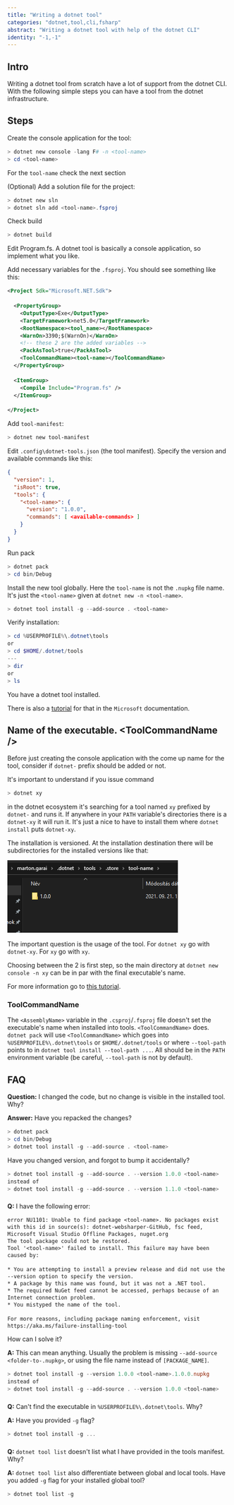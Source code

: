 ```yaml
---
title: "Writing a dotnet tool"
categories: "dotnet,tool,cli,fsharp"
abstract: "Writing a dotnet tool with help of the dotnet CLI"
identity: "-1,-1"
---
```


## Intro

Writing a dotnet tool from scratch have a lot of support from the dotnet CLI. With the following simple steps you can have a tool from the dotnet infrastructure.

## Steps

Create the console application for the tool:
```ps1
> dotnet new console -lang F# -n <tool-name>
> cd <tool-name>
```

For the `tool-name` check the next section

(Optional) Add a solution file for the project:
```ps1
> dotnet new sln
> dotnet sln add <tool-name>.fsproj
```

Check build
```ps1
> dotnet build
```

Edit Program.fs. A dotnet tool is basically a console application, so implement what you like.

Add necessary variables for the `.fsproj`. You should see something like this:
```xml
<Project Sdk="Microsoft.NET.Sdk">

  <PropertyGroup>
    <OutputType>Exe</OutputType>
    <TargetFramework>net5.0</TargetFramework>
    <RootNamespace><tool_name></RootNamespace>
    <WarnOn>3390;$(WarnOn)</WarnOn>
    <!-- these 2 are the added variables -->
    <PackAsTool>true</PackAsTool>
    <ToolCommandName><tool-name></ToolCommandName>
  </PropertyGroup>

  <ItemGroup>
    <Compile Include="Program.fs" />
  </ItemGroup>

</Project>
```

Add `tool-manifest`:
```ps1
> dotnet new tool-manifest
```

Edit `.config\dotnet-tools.json` (the tool manifest). Specify the version and available commands like this:
```json
{
  "version": 1,
  "isRoot": true,
  "tools": {
    "<tool-name>": {
      "version": "1.0.0",
      "commands": [ <available-commands> ]
    }
  }
}
```

Run pack
```ps1
> dotnet pack
> cd bin/Debug
```

Install the new tool globally. Here the `tool-name` is not the `.nupkg` file name. It's just the `<tool-name>` given at `dotnet new -n <tool-name>`.
```ps1
> dotnet tool install -g --add-source . <tool-name>
```

Verify installation:
```ps1
> cd %USERPROFILE%\.dotnet\tools
or
> cd $HOME/.dotnet/tools
---
> dir
or 
> ls
```

You have a dotnet tool installed.

There is also a [tutorial][tutorial] for that in the `Microsoft` documentation.

## Name of the executable. \<ToolCommandName /\>

Before just creating the console application with the come up name for the tool, consider if `dotnet-` prefix should be added or not.

It's important to understand if you issue command
```ps1
> dotnet xy
```
in the dotnet ecosystem it's searching for a tool named `xy` prefixed by `dotnet-` and runs it. If anywhere in your `PATH` variable's directories there is a `dotnet-xy` it will run it. It's just a nice to have to install them where `dotnet install` puts `dotnet-xy`.

The installation is versioned. At the installation destination there will be subdirectories for the installed versions like that:

![](/assets/store-folder.png)

The important question is the usage of the tool. For `dotnet xy` go with `dotnet-xy`. For `xy` go with `xy`.

Choosing between the 2 is first step, so the main directory at `dotnet new console -n xy` can be in par with the final executable's name.

For more information go to [this tutorial][custom-location].

### ToolCommandName

The `<AssemblyName>` variable in the `.csproj`/`.fsproj` file doesn't set the executable's name when installed into tools. `<ToolCommandName>` does. `dotnet pack` will use `<ToolCommandName>` which goes into 
`%USERPROFILE%\.dotnet\tools` or `$HOME/.dotnet/tools` or where `--tool-path` points to in `dotnet tool install --tool-path ...`. All should be in the `PATH` environment variable (be careful, `--tool-path` is not by default).

## FAQ
**Question:** I changed the code, but no change is visible in the installed tool. Why?

**Answer:** Have you repacked the changes?
```ps1
> dotnet pack
> cd bin/Debug
> dotnet tool install -g --add-source . <tool-name>
```

Have you changed version, and forgot to bump it accidentally?
```ps1
> dotnet tool install -g --add-source . --version 1.0.0 <tool-name>
instead of
> dotnet tool install -g --add-source . --version 1.1.0 <tool-name>
```

###
**Q:** I have the following error:
```
error NU1101: Unable to find package <tool-name>. No packages exist with this id in source(s): dotnet-websharper-GitHub, fsc feed, Microsoft Visual Studio Offline Packages, nuget.org
The tool package could not be restored.
Tool '<tool-name>' failed to install. This failure may have been caused by:

* You are attempting to install a preview release and did not use the --version option to specify the version.
* A package by this name was found, but it was not a .NET tool.
* The required NuGet feed cannot be accessed, perhaps because of an Internet connection problem.
* You mistyped the name of the tool.

For more reasons, including package naming enforcement, visit https://aka.ms/failure-installing-tool
```
How can I solve it?

**A:** This can mean anything. Usually the problem is missing `--add-source <folder-to-.nupkg>`, or using the file name instead of `[PACKAGE_NAME]`.
```ps1
> dotnet tool install -g --version 1.0.0 <tool-name>.1.0.0.nupkg
instead of
> dotnet tool install -g --add-source . --version 1.0.0 <tool-name>
```
###
**Q:** Can't find the executable in `%USERPROFILE%\.dotnet\tools`. Why?

**A:** Have you provided `-g` flag?
```ps1
> dotnet tool install -g ...
```
###
**Q:** `dotnet tool list` doesn't list what I have provided in the tools manifest. Why?

**A:** `dotnet tool list` also differentiate between global and local tools. Have you added `-g` flag for your installed global tool?
```ps1
> dotnet tool list -g
```

[tutorial]: <https://docs.microsoft.com/en-us/dotnet/core/tools/global-tools-how-to-create>
[custom-location]: <https://docs.microsoft.com/en-us/dotnet/core/tools/global-tools-how-to-use#use-the-tool-as-a-global-tool-installed-in-a-custom-location>
